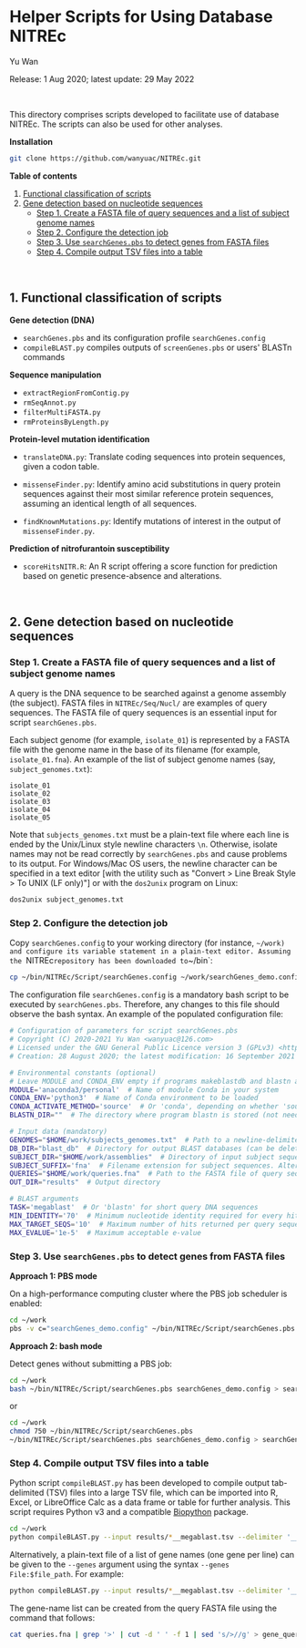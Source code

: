 # Helper Scripts for Using Database NITREc

Yu Wan

Release: 1 Aug 2020; latest update: 29 May 2022

<br/>

This directory comprises scripts developed to facilitate use of database NITREc. The scripts can also be used for other analyses.

**Installation**

```bash
git clone https://github.com/wanyuac/NITREc.git
```

**Table of contents**

1. [Functional classification of scripts](#sec1)
2. [Gene detection based on nucleotide sequences](#sec2)
    - [Step 1.  Create a FASTA file of query sequences and a list of subject genome names](#step1)
    - [Step 2. Configure the detection job](#step2)
    - [Step 3. Use `searchGenes.pbs` to detect genes from FASTA files](#step3)
    - [Step 4. Compile output TSV files into a table](#step4)

<br/>

## <a name = "sec1">1. Functional classification of scripts</a>

**Gene detection (DNA)**

- `searchGenes.pbs` and its configuration profile `searchGenes.config`
- `compileBLAST.py` compiles outputs of `screenGenes.pbs` or users' BLASTn commands

**Sequence manipulation**

- `extractRegionFromContig.py`
- `rmSeqAnnot.py`
- `filterMultiFASTA.py`
- `rmProteinsByLength.py`

**Protein-level mutation identification**

- `translateDNA.py`: Translate coding sequences into protein sequences, given a codon table.
- `missenseFinder.py`: Identify amino acid substitutions in query protein sequences against their most similar reference protein sequences, assuming an identical length of all sequences.

- `findKnownMutations.py`: Identify mutations of interest in the output of `missenseFinder.py`.

**Prediction of nitrofurantoin susceptibility**

- `scoreHitsNITR.R`: An R script offering a score function for prediction based on genetic presence-absence and alterations.

<br/>

## <a name = "sec2">2. Gene detection based on nucleotide sequences</a>

###  <a name = "step1">Step 1.  Create a FASTA file of query sequences and a list of subject genome names</a>

A query is the DNA sequence to be searched against a genome assembly (the subject). FASTA files in `NITREc/Seq/Nucl/` are examples of query sequences. The FASTA file of query sequences is an essential input for script `searchGenes.pbs`.

Each subject genome (for example, `isolate_01`) is represented by a FASTA file with the genome name in the base of its filename (for example, `isolate_01.fna`). An example of the list of subject genome names (say, `subject_genomes.txt`):

```text
isolate_01
isolate_02
isolate_03
isolate_04
isolate_05
```

Note that `subjects_genomes.txt` must be a plain-text file where each line is ended by the Unix/Linux style newline characters `\n`. Otherwise, isolate names may not be read correctly by `searchGenes.pbs` and cause problems to its output. For Windows/Mac OS users, the newline character can be specified in a text editor [with the utility such as "Convert > Line Break Style > To UNIX (LF only)"] or with the `dos2unix` program on Linux:

```bash
dos2unix subject_genomes.txt
```



### <a name = "step2">Step 2. Configure the detection job</a>

Copy `searchGenes.config` to your working directory (for instance, `~/work) and configure its variable statement in a plain-text editor. Assuming the `NITREc` repository has been downloaded to `~/bin`:

```bash
cp ~/bin/NITREc/Script/searchGenes.config ~/work/searchGenes_demo.config  # It's not mandatory to rename the configuration file.
```

The configuration file `searchGenes.config` is a mandatory bash script to be executed by `searchGenes.pbs`. Therefore, any changes to this file should observe the bash syntax. An example of the populated configuration file:

```bash
# Configuration of parameters for script searchGenes.pbs
# Copyright (C) 2020-2021 Yu Wan <wanyuac@126.com>
# Licensed under the GNU General Public Licence version 3 (GPLv3) <https://www.gnu.org/licenses/>.
# Creation: 28 August 2020; the latest modification: 16 September 2021

# Environmental constants (optional)
# Leave MODULE and CONDA_ENV empty if programs makeblastdb and blastn are accessible through environment variable $PATH.
MODULE='anaconda3/personal'  # Name of module Conda in your system
CONDA_ENV='python3'  # Name of Conda environment to be loaded
CONDA_ACTIVATE_METHOD='source'  # Or 'conda', depending on whether 'source activate' or 'conda activate' is used by the system
BLASTN_DIR=""  # The directory where program blastn is stored (not needed if both MODULE and CONDA_ENV are specified)

# Input data (mandatory)
GENOMES="$HOME/work/subjects_genomes.txt"  # Path to a newline-delimited text file of sample-genome names (basename of filenames of FASTA files). Every line must be followed by a Linux newline character '\n', including the last line.
DB_DIR="blast_db"  # Directory for output BLAST databases (can be deleted by users afterwards)
SUBJECT_DIR="$HOME/work/assemblies"  # Directory of input subject sequences (Genome assemblies in FASTA format)
SUBJECT_SUFFIX='fna'  # Filename extension for subject sequences. Alternative values can be 'fasta', 'fa', etc.
QUERIES="$HOME/work/queries.fna"  # Path to the FASTA file of query sequences.
OUT_DIR="results"  # Output directory

# BLAST arguments
TASK='megablast'  # Or 'blastn' for short query DNA sequences
MIN_IDENTITY='70'  # Minimum nucleotide identity required for every hit
MAX_TARGET_SEQS='10'  # Maximum number of hits returned per query sequence
MAX_EVALUE='1e-5'  # Maximum acceptable e-value
```



### <a name = "step3">Step 3. Use `searchGenes.pbs` to detect genes from FASTA files<a/>

**Approach 1: PBS mode**

On a high-performance computing cluster where the PBS job scheduler is enabled:

```bash
cd ~/work
pbs -v c="searchGenes_demo.config" ~/bin/NITREc/Script/searchGenes.pbs > searchGenes.log
```

**Approach 2: bash mode**

Detect genes without submitting a PBS job:

```bash
cd ~/work
bash ~/bin/NITREc/Script/searchGenes.pbs searchGenes_demo.config > searchGenes.log
```

or

```bash
cd ~/work
chmod 750 ~/bin/NITREc/Script/searchGenes.pbs
~/bin/NITREc/Script/searchGenes.pbs searchGenes_demo.config > searchGenes.log
```



### <a name = "step4">Step 4. Compile output TSV files into a table</a>

Python script `compileBLAST.py` has been developed to compile output tab-delimited (TSV) files into a large TSV file, which can be imported into R, Excel, or LibreOffice Calc as a data frame or table for further analysis. This script requires Python v3 and a compatible [Biopython](https://biopython.org/) package.

```bash
cd ~/work
python compileBLAST.py --input results/*__megablast.tsv --delimiter '__' --genes 'gene1,gene2,gene3' --output demo --codon_table 11 --add_sample_name > compile_blast.log
```

Alternatively, a plain-text file of a list of gene names (one gene per line) can be given to the `--genes` argument using the syntax `--genes File:$file_path`. For example:

```bash
python compileBLAST.py --input results/*__megablast.tsv --delimiter '__' --genes 'File:gene_names.txt' --output demo --codon_table 11 --add_sample_name > compile_blast.log
```

The gene-name list can be created from the query FASTA file using the command that follows:

```bash
cat queries.fna | grep '>' | cut -d ' ' -f 1 | sed 's/>//g' > gene_querys.txt
```

